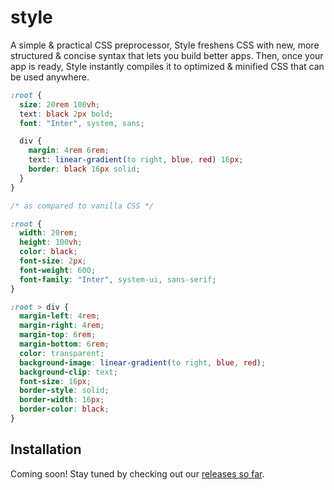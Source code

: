 # style

A simple &amp; practical CSS preprocessor, Style freshens CSS with new, more structured & concise syntax that lets you build better apps. Then, once your app is ready, Style instantly compiles it to optimized & minified CSS that can be used anywhere.

```css
:root {
  size: 20rem 100vh;
  text: black 2px bold;
  font: "Inter", system, sans;

  div {
    margin: 4rem 6rem;
    text: linear-gradient(to right, blue, red) 16px;
    border: black 16px solid;
  }
}

/* as compared to vanilla CSS */

:root {
  width: 20rem;
  height: 100vh;
  color: black;
  font-size: 2px;
  font-weight: 600;
  font-family: "Inter", system-ui, sans-serif;
}

:root > div {
  margin-left: 4rem;
  margin-right: 4rem;
  margin-top: 6rem;
  margin-bottom: 6rem;
  color: transparent;
  background-image: linear-gradient(to right, blue, red);
  background-clip: text;
  font-size: 16px;
  border-style: solid;
  border-width: 16px;
  border-color: black;
}
```

## Installation

Coming soon! Stay tuned by checking out our [releases so far](https://github.com/aarvinr/style/releases).
